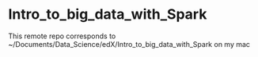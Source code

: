 # Intro_to_big_data_with_Spark
This remote repo corresponds to ~/Documents/Data_Science/edX/Intro_to_big_data_with_Spark on my mac
